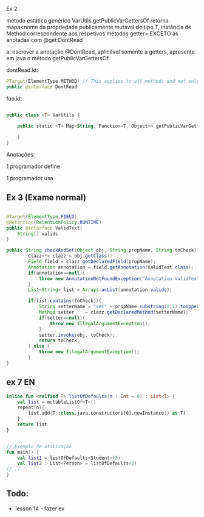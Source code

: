 Ex 2

método estático genérico VarUtils.getPublicVarGettersOf
retorna mapa<nome da propriedade publicamente mutável do tipo T, instância de Method correspondente aos respetivos métodos getter>
EXCETO as anotadas com @get:DontRead 

a. escrever a anotação @DontRead, aplicável somente a getters, apresente em java o método getPublicVarGettersOf

dontRead.kt:
```kotlin
@Target(ElementType.METHOD) // This applies to all methods and not only getters.
public @interface DontRead
```

foo.kt:
```kotlin

public class <T> VarUtils {

    public static <T> Map<String, Function<T, Object>> getPublicVarGettersOf(Class<T> clazz) {
        
    }
}
```
Anotações:

1 programador define

1 programador usa



## Ex 3 (Exame normal)

```java

@Target(ElementType.FIELD)
@Retention(RetentionPolicy.RUNTIME)
public @interface ValidText{
    String[] valids
}

public String checkAndSet(Object obj, String propName, String toCheck) {
        Clazz<*> clazz = obj.getClass()
        Field field = clazz.getDeclaredField(propName);
        Annotation annotation = field.getAnnotation(ValidText.class);
        if(annotation==null){
            throw new AnnotationNotFoundException("Annotation ValidText not in property");
        }
        List<String> list = Arrays.asList(annotation.valids);

        if(list.contains(toCheck)){
            String setterName = "set" + propName.substring(0,1).toUpperCase() + propName.substring(1)
            Method setter    = clazz.getDeclaredMethod(setterName);
            if(setter==null){
                throw new IllegalArgumentException();
            }
            setter.invoke(obj, toCheck);
            return toCheck;
        } else {
            throw new IllegalArgumentException();
        }
}

```

## ex 7 EN

```kotlin
inline fun <reified T> listOfDefaults(n : Int = 0) : List<T> {
    val list = mutableListOf<T>()
    repeat(n){
        list.add(T::class.java.constructors[0].newInstance() as T)
    }
    return list 
}


// Exemplo de utilização
fun main() {
    val list1 = listOfDefaults<Student>(3)
    val list2 : List<Person> = listOfDefaults(2)
// ...
}

```

## Todo:
- lesson 14 - fazer ex